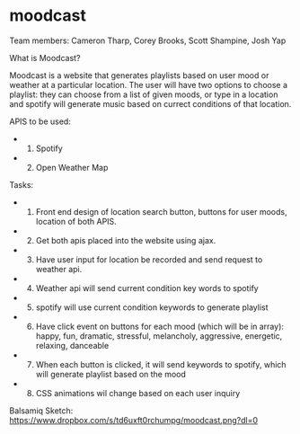 # moodcast

Team members: Cameron Tharp, Corey Brooks, Scott Shampine, Josh Yap

What is Moodcast?

Moodcast is a website that generates playlists based on user mood or weather at a particular location. The user will have two options to choose a playlist: they can choose from a list of given moods, or type in a location and spotify will generate music based on currect conditions of that location.

APIS to be used: 
- 1. Spotify 
- 2. Open Weather Map

Tasks: 
- 1. Front end design of location search button, buttons for user moods, location of both APIS.  
- 2. Get both apis placed into the website using ajax. 
- 3. Have user input for location be recorded and send request to weather api. 
- 4. Weather api will send current condition key words to spotify 
- 5. spotify will use current condition keywords to generate playlist 
- 6. Have click event on buttons for each mood (which will be in array): happy, fun, dramatic, stressful, melancholy, aggressive, energetic, relaxing, danceable 
- 7. When each button is clicked, it will send keywords to spotify, which will generate playlist based on the mood 
- 8. CSS animations wil change based on each user inquiry

Balsamiq Sketch: https://www.dropbox.com/s/td6uxft0rchumpg/moodcast.png?dl=0

